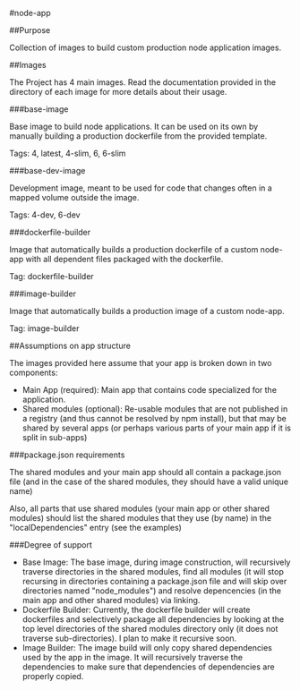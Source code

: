 #node-app

##Purpose

Collection of images to build custom production node application images.

##Images

The Project has 4 main images. Read the documentation provided in the directory of each image for more details about their usage.

###base-image

Base image to build node applications. It can be used on its own by manually building a production dockerfile from the provided template.

Tags: 4, latest, 4-slim, 6, 6-slim

###base-dev-image

Development image, meant to be used for code that changes often in a mapped volume outside the image.

Tags: 4-dev, 6-dev

###dockerfile-builder

Image that automatically builds a production dockerfile of a custom node-app with all dependent files packaged with the dockerfile.

Tag: dockerfile-builder

###image-builder

Image that automatically builds a production image of a custom node-app.

Tag: image-builder

##Assumptions on app structure

The images provided here assume that your app is broken down in two components:

- Main App (required): Main app that contains code specialized for the application.
- Shared modules (optional): Re-usable modules that are not published in a registry (and thus cannot be resolved by npm install), but that may be shared by several apps (or perhaps various parts of your main app if it is split in sub-apps)

###package.json requirements

The shared modules and your main app should all contain a package.json file (and in the case of the shared modules, they should have a valid unique name)

Also, all parts that use shared modules (your main app or other shared modules) should list the shared modules that they use (by name) in the "localDependencies" entry (see the examples)

###Degree of support

- Base Image: The base image, during image construction, will recursively traverse directories in the shared modules, find all modules (it will stop recursing in directories containing a package.json file and will skip over directories named "node_modules") and resolve depencencies (in the main app and other shared modules) via linking.
- Dockerfile Builder: Currently, the dockerfile builder will create dockerfiles and selectively package all dependencies by looking at the top level directories of the shared modules directory only (it does not traverse sub-directories). I plan to make it recursive soon.
- Image Builder: The image build will only copy shared dependencies used by the app in the image. It will recursively traverse the dependencies to make sure that dependencies of dependencies are properly copied.





